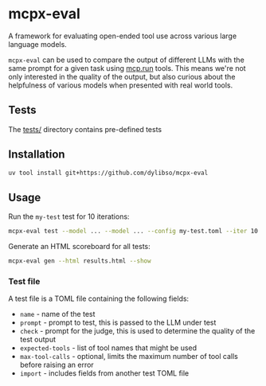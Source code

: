 # mcpx-eval

A framework for evaluating open-ended tool use across various large language models.

`mcpx-eval` can be used to compare the output of different LLMs with the same prompt for a given task using [mcp.run](https://www.mcp.run) tools.
This means we're not only interested in the quality of the output, but also curious about the helpfulness of various models
when presented with real world tools.

## Tests

The [tests/](https://github.com/dylibso/mcpx-eval/tree/main/tests) directory contains pre-defined tests

## Installation

```bash
uv tool install git+https://github.com/dylibso/mcpx-eval
```

## Usage

Run the `my-test` test for 10 iterations:

```bash
mcpx-eval test --model ... --model ... --config my-test.toml --iter 10
```

Generate an HTML scoreboard for all tests:

```bash
mcpx-eval gen --html results.html --show
```

### Test file

A test file is a TOML file containing the following fields:

- `name` - name of the test
- `prompt` - prompt to test, this is passed to the LLM under test
- `check` - prompt for the judge, this is used to determine the quality of the test output 
- `expected-tools` - list of tool names that might be used
- `max-tool-calls` - optional, limits the maximum number of tool calls before raising an error
- `import` - includes fields from another test TOML file
